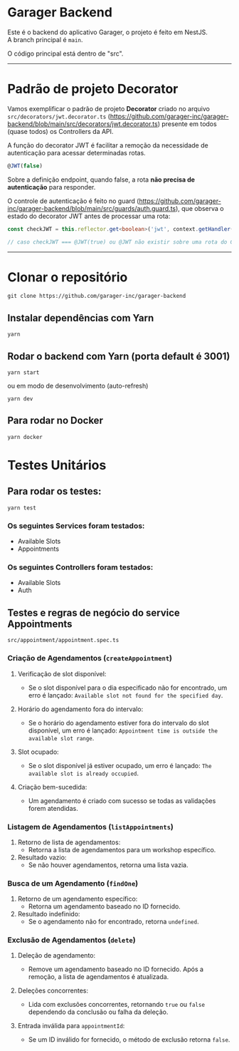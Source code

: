 # Garager Backend

Este é o backend do aplicativo Garager, o projeto é feito em NestJS.  
A branch principal é `main`.

O código principal está dentro de "src".

---

# Padrão de projeto Decorator

Vamos exemplificar o padrão de projeto **Decorator** criado no arquivo `src/decorators/jwt.decorator.ts` (https://github.com/garager-inc/garager-backend/blob/main/src/decorators/jwt.decorator.ts) presente em todos (quase todos) os Controllers da API.

A função do decorator JWT é facilitar a remoção da necessidade de autenticação para acessar determinadas rotas.

```ts
@JWT(false)
```

Sobre a definição endpoint, quando false, a rota **não precisa de autenticação** para responder.

O controle de autenticação é feito no guard (https://github.com/garager-inc/garager-backend/blob/main/src/guards/auth.guard.ts), que observa o estado do decorator JWT antes de processar uma rota:

```ts
const checkJWT = this.reflector.get<boolean>('jwt', context.getHandler()) ?? true; // verifica se a rota possuí o decorator @JWT

// caso checkJWT === @JWT(true) ou @JWT não existir sobre uma rota do Controller, a autenticação será feita normalmente (observando o token JWT no nosso caso).
```

---

# Clonar o repositório

```shell
git clone https://github.com/garager-inc/garager-backend
```

## Instalar dependências com Yarn

```shell
yarn
```

## Rodar o backend com Yarn (porta default é 3001)

```shell
yarn start
```

ou em modo de desenvolvimento (auto-refresh)

```shell
yarn dev
```

## Para rodar no Docker

```shell
yarn docker
```

# Testes Unitários

## Para rodar os testes:

```shell
yarn test
```

### Os seguintes Services foram testados:

- Available Slots
- Appointments

### Os seguintes Controllers foram testados:

- Available Slots
- Auth

## Testes e regras de negócio do service Appointments

`src/appointment/appointment.spec.ts`

### Criação de Agendamentos (`createAppointment`)

1. Verificação de slot disponível:

   - Se o slot disponível para o dia especificado não for encontrado, um erro é lançado: `Available slot not found for the specified day`.

2. Horário do agendamento fora do intervalo:

   - Se o horário do agendamento estiver fora do intervalo do slot disponível, um erro é lançado: `Appointment time is outside the available slot range`.

3. Slot ocupado:

   - Se o slot disponível já estiver ocupado, um erro é lançado: `The available slot is already occupied`.

4. Criação bem-sucedida:
   - Um agendamento é criado com sucesso se todas as validações forem atendidas.

### Listagem de Agendamentos (`listAppointments`)

1. Retorno de lista de agendamentos:
   - Retorna a lista de agendamentos para um workshop específico.
2. Resultado vazio:
   - Se não houver agendamentos, retorna uma lista vazia.

### Busca de um Agendamento (`findOne`)

1. Retorno de um agendamento específico:
   - Retorna um agendamento baseado no ID fornecido.
2. Resultado indefinido:
   - Se o agendamento não for encontrado, retorna `undefined`.

### Exclusão de Agendamentos (`delete`)

1. Deleção de agendamento:

   - Remove um agendamento baseado no ID fornecido. Após a remoção, a lista de agendamentos é atualizada.

2. Deleções concorrentes:

   - Lida com exclusões concorrentes, retornando `true` ou `false` dependendo da conclusão ou falha da deleção.

3. Entrada inválida para `appointmentId`:
   - Se um ID inválido for fornecido, o método de exclusão retorna `false`.

